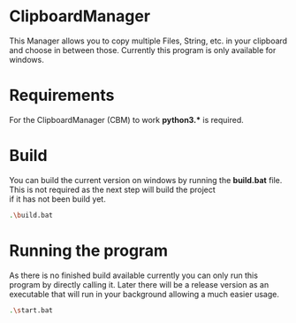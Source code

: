 # ClipboardManager
This Manager allows you to copy multiple Files, String, etc. in your clipboard and choose in between those.
Currently this program is only available for windows.

# Requirements
For the ClipboardManager (CBM) to work **python3.\*** is required.

# Build
You can build the current version on windows by running the **build.bat** file. This is not required as the next step will build the project  
if it has not been build yet.
```sh
.\build.bat
```

# Running the program
As there is no finished build available currently you can only run this program by directly calling it. Later there will be a release version as an
executable that will run in your background allowing a much easier usage.
```sh
.\start.bat
```
